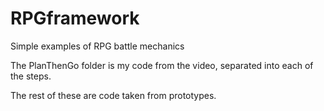 # RPGframework
Simple examples of RPG battle mechanics

The PlanThenGo folder is my code from the video, separated into each of the steps.

The rest of these are code taken from prototypes.
